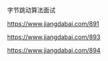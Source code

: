 字节跳动算法面试

https://www.jiangdabai.com/891

https://www.jiangdabai.com/893

https://www.jiangdabai.com/894